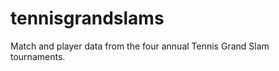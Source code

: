 tennisgrandslams
================

Match and player data from the four annual Tennis Grand Slam tournaments.